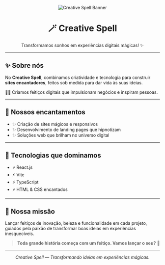 <p align="center">
  <img src="https://via.placeholder.com/800x200.png?text=Creative+Spell" alt="Creative Spell Banner" />
</p>

<h1 align="center">🪄 Creative Spell</h1>

<p align="center">
Transformamos sonhos em experiências digitais mágicas! ✨
</p>

---

## ✨ Sobre nós

No **Creative Spell**, combinamos criatividade e tecnologia para construir **sites encantadores**, feitos sob medida para dar vida às suas ideias.

🧙‍♀️ Criamos feitiços digitais que impulsionam negócios e inspiram pessoas.

---

## 🔮 Nossos encantamentos

- ✨ Criação de sites mágicos e responsivos
- ✨ Desenvolvimento de landing pages que hipnotizam
- ✨ Soluções web que brilham no universo digital

---

## 🚀 Tecnologias que dominamos

- ⚡ React.js
- ⚡ Vite
- ⚡ TypeScript
- ⚡ HTML & CSS encantados

---

## 🌟 Nossa missão

Lançar feitiços de inovação, beleza e funcionalidade em cada projeto, guiados pela paixão de transformar boas ideias em experiências inesquecíveis.

> **Toda grande história começa com um feitiço. Vamos lançar o seu?** 🔮

---

<p align="center">
  <em>Creative Spell — Transformando ideias em experiências mágicas.</em>
</p>
